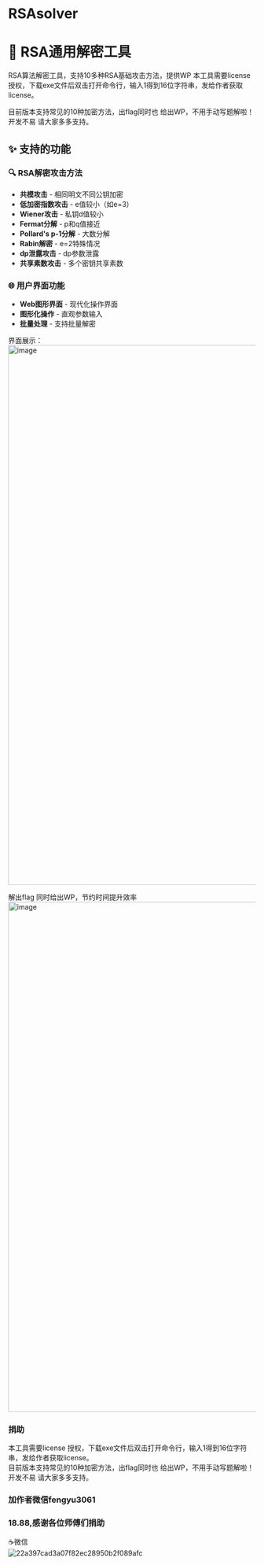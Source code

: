 # RSAsolver

# 🔐 RSA通用解密工具
RSA算法解密工具，支持10多种RSA基础攻击方法，提供WP
本工具需要license 授权，下载exe文件后双击打开命令行，输入1得到16位字符串，发给作者获取license。

目前版本支持常见的10种加密方法，出flag同时也 给出WP，不用手动写题解啦！
开发不易 请大家多多支持。
## ✨ 支持的功能

### 🔍 RSA解密攻击方法
- **共模攻击** - 相同明文不同公钥加密
- **低加密指数攻击** - e值较小（如e=3）
- **Wiener攻击** - 私钥d值较小
- **Fermat分解** - p和q值接近
- **Pollard's p-1分解** - 大数分解
- **Rabin解密** - e=2特殊情况
- **dp泄露攻击** - dp参数泄露
- **共享素数攻击** - 多个密钥共享素数

### 🌐 用户界面功能
- **Web图形界面** - 现代化操作界面
- **图形化操作** - 直观参数输入
- **批量处理** - 支持批量解密

界面展示：
<img width="1887" height="1098" alt="image" src="https://github.com/user-attachments/assets/7659ee75-f77d-41b0-bcfc-814df0bbec0e" />

解出flag  同时给出WP，节约时间提升效率
<img width="1100" height="1037" alt="image" src="https://github.com/user-attachments/assets/cfcaaeb6-e266-4059-a7b3-503110d7667c" />

### 捐助
本工具需要license 授权，下载exe文件后双击打开命令行，输入1得到16位字符串，发给作者获取license。    
目前版本支持常见的10种加密方法，出flag同时也 给出WP，不用手动写题解啦！
开发不易 请大家多多支持。      

 ### 加作者微信fengyu3061
 ### 18.88,感谢各位师傅们捐助

☕微信           
![22a397cad3a07f82ec28950b2f089afc](https://github.com/user-attachments/assets/b7a8bacb-1476-4c8f-a4c5-3a6da3df94a6)






